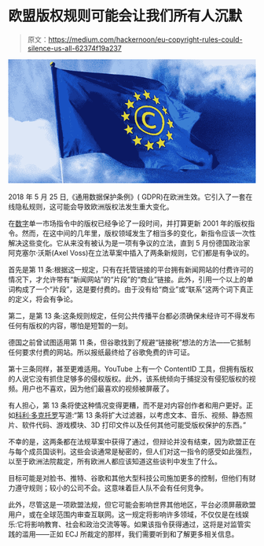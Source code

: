# 欧盟版权规则可能会让我们所有人沉默

> 原文：<https://medium.com/hackernoon/eu-copyright-rules-could-silence-us-all-62374f19a237>

![](img/f3e511273967d7d96f1939ac65628607.png)

2018 年 5 月 25 日,《通用数据保护条例》( GDPR)在欧洲生效。它引入了一套在线隐私规则，这可能会导致欧洲版权法发生重大变化。

在[数字](https://hackernoon.com/tagged/digital)单一市场指令中的版权已经争论了一段时间，并打算更新 2001 年的版权指令。然而，在这中间的几年里，版权领域发生了相当多的变化，新指令应该一次性解决这些变化。它从来没有被认为是一项有争议的立法，直到 5 月份德国政治家阿克塞尔·沃斯(Axel Voss)在立法草案中插入了两条新规则，它们都是有争议的。

首先是第 11 条:根据这一规定，只有在托管链接的平台拥有新闻网站的付费许可的情况下，才允许带有“新闻网站”的“片段”的“商业”链接。此外，引用一个以上的单词构成了一个“片段”，这是要付费的。由于没有给“商业”或“联系”这两个词下真正的定义，将会有争论。

第二，是第 13 条:这条规则规定，任何公共传播平台都必须确保未经许可不得发布任何有版权的内容，哪怕是短暂的一刻。

德国之前曾试图适用第 11 条，但谷歌找到了规避“链接税”想法的方法——它抵制任何要求付费的网站。所以报纸最终给了谷歌免费的许可证。

第十三条同样，甚至更难适用。YouTube 上有一个 ContentID 工具，但拥有版权的人说它没有抓住足够多的侵权版权。此外，该系统倾向于捕捉没有侵犯版权的视频。用户也不喜欢，因为他们最喜欢的视频被屏蔽了。

有人担心，第 13 条将使这种情况变得更糟，而不是对内容创作者和用户更好。正如[科利·多克托罗](/s/story/europes-copyright-rules-will-stifle-free-expression-8633e91f5284)写道:“第 13 条将扩大过滤器，以考虑文本、音乐、视频、静态照片、软件代码、游戏模块、3D 打印文件以及任何其他可能受版权保护的东西。”

不幸的是，这两条都在法规草案中获得了通过，但辩论并没有结束，因为欧盟正在与每个成员国谈判。这些会谈通常是秘密的，但人们对这一指令的感受如此强烈，以至于欧洲法院裁定，所有欧洲人都应该知道这些谈判中发生了什么。

目标可能是对脸书、推特、谷歌和其他大型科技公司施加更多的控制，但他们有财力遵守规则；较小的公司不会。这意味着巨人队不会有任何竞争。

此外，尽管这是一项欧盟法规，但它可能会影响世界其他地区，平台必须屏蔽欧盟用户，或在全球范围内审查互联网。这一规定将影响许多领域，不仅仅是在线娱乐:它将影响教育、社会和政治交流等等。如果该指令获得通过，这将是对监管实践的滥用——正如 ECJ 所裁定的那样，我们需要听到和了解更多相关信息。